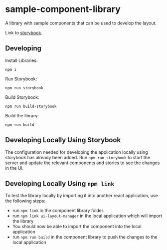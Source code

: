 # sample-component-library
A library with sample components that can be used to develop the layout. 

Link to [storybook](https://vishalpalaniappan.github.io/sample-component-library/).

## Developing
Install Libraries:
```
npm i
```

Run Storybook:
```
npm run storybook
```

Build Storybook:
```
npm run build-storybook
```

Build the library:
```
npm run build
```

## Developing Locally Using Storybook

The configuration needed for developing the application locally using storybook has already been added. Run `npm run storybook` to start the server and update the relevant components and stories to see the changes in the UI.

## Developing Locally Using `npm link`
To test the library locally by importing it into another react application, use the following steps:

- run `npm link` in the component library folder. 
- run `npm link ui-layout-manager` in the local application which will import the library 
- You should now be able to import the component into the local application
- run `npm run build` in the component library to push the changes to the local application

